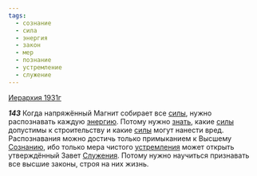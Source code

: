 ```yaml
---
tags:
  - сознание
  - сила
  - энергия
  - закон
  - мер
  - познание
  - устремление
  - служение
---
```


[Иерархия 1931г](https://127.0.0.1:4002/agni/1931)

___143___
Когда напряжённый Магнит собирает все [силы](../../../tags/#сила), нужно распознавать каждую [энергию](../../../tags/#энергия). Потому нужно [знать](../../../tags/#познание), какие [силы](../../../tags/#сила) допустимы к строительству и какие [силы](../../../tags/#сила) могут нанести вред. Распознавания можно достичь только примыканием к Высшему [Сознанию](../../../tags/#сознание), ибо только мера чистого [устремления](../../../tags/#устремление) может открыть утверждённый Завет [Служения](../../../tags/#служение). Потому нужно научиться признавать все высшие законы, строя на них жизнь.   


